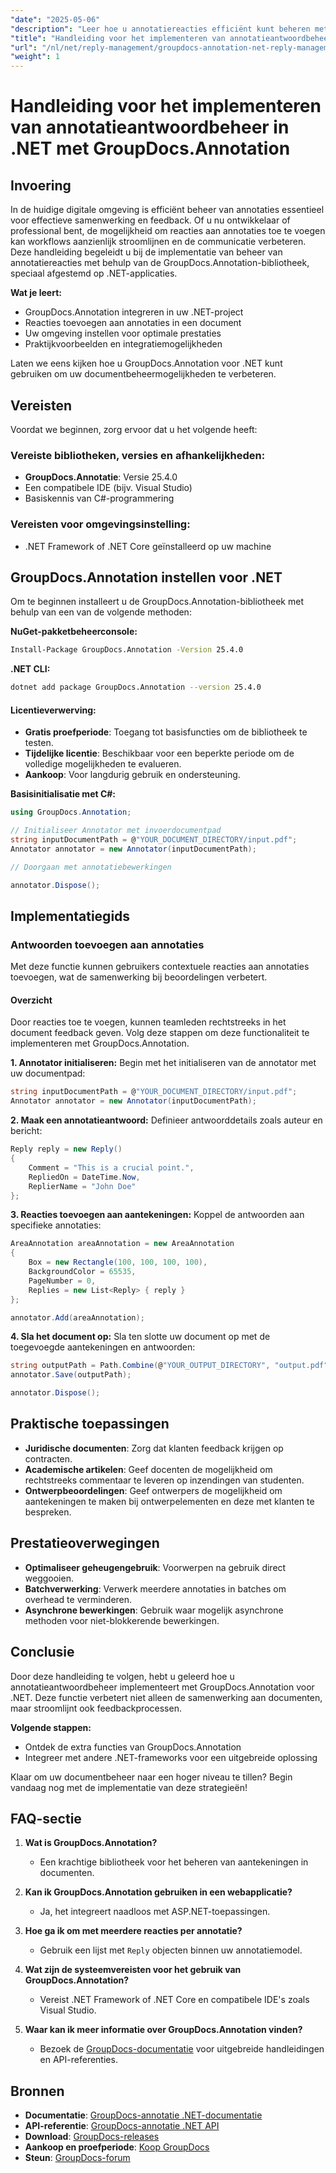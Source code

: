 ```yaml
---
"date": "2025-05-06"
"description": "Leer hoe u annotatiereacties efficiënt kunt beheren met GroupDocs.Annotation voor .NET. Deze handleiding behandelt integratie, het toevoegen van reacties en praktische use cases."
"title": "Handleiding voor het implementeren van annotatieantwoordbeheer in .NET met GroupDocs.Annotation"
"url": "/nl/net/reply-management/groupdocs-annotation-net-reply-management-guide/"
"weight": 1
---
```


# Handleiding voor het implementeren van annotatieantwoordbeheer in .NET met GroupDocs.Annotation

## Invoering

In de huidige digitale omgeving is efficiënt beheer van annotaties essentieel voor effectieve samenwerking en feedback. Of u nu ontwikkelaar of professional bent, de mogelijkheid om reacties aan annotaties toe te voegen kan workflows aanzienlijk stroomlijnen en de communicatie verbeteren. Deze handleiding begeleidt u bij de implementatie van beheer van annotatiereacties met behulp van de GroupDocs.Annotation-bibliotheek, speciaal afgestemd op .NET-applicaties.

**Wat je leert:**
- GroupDocs.Annotation integreren in uw .NET-project
- Reacties toevoegen aan annotaties in een document
- Uw omgeving instellen voor optimale prestaties
- Praktijkvoorbeelden en integratiemogelijkheden

Laten we eens kijken hoe u GroupDocs.Annotation voor .NET kunt gebruiken om uw documentbeheermogelijkheden te verbeteren.

## Vereisten

Voordat we beginnen, zorg ervoor dat u het volgende heeft:

### Vereiste bibliotheken, versies en afhankelijkheden:
- **GroupDocs.Annotatie**: Versie 25.4.0
- Een compatibele IDE (bijv. Visual Studio)
- Basiskennis van C#-programmering

### Vereisten voor omgevingsinstelling:
- .NET Framework of .NET Core geïnstalleerd op uw machine

## GroupDocs.Annotation instellen voor .NET

Om te beginnen installeert u de GroupDocs.Annotation-bibliotheek met behulp van een van de volgende methoden:

**NuGet-pakketbeheerconsole:**
```bash
Install-Package GroupDocs.Annotation -Version 25.4.0
```

**.NET CLI:**
```bash
dotnet add package GroupDocs.Annotation --version 25.4.0
```

#### Licentieverwerving:
- **Gratis proefperiode**: Toegang tot basisfuncties om de bibliotheek te testen.
- **Tijdelijke licentie**: Beschikbaar voor een beperkte periode om de volledige mogelijkheden te evalueren.
- **Aankoop**: Voor langdurig gebruik en ondersteuning.

**Basisinitialisatie met C#:**
```csharp
using GroupDocs.Annotation;

// Initialiseer Annotator met invoerdocumentpad
string inputDocumentPath = @"YOUR_DOCUMENT_DIRECTORY/input.pdf";
Annotator annotator = new Annotator(inputDocumentPath);

// Doorgaan met annotatiebewerkingen

annotator.Dispose();
```

## Implementatiegids

### Antwoorden toevoegen aan annotaties

Met deze functie kunnen gebruikers contextuele reacties aan annotaties toevoegen, wat de samenwerking bij beoordelingen verbetert.

#### Overzicht
Door reacties toe te voegen, kunnen teamleden rechtstreeks in het document feedback geven. Volg deze stappen om deze functionaliteit te implementeren met GroupDocs.Annotation.

**1. Annotator initialiseren:**
Begin met het initialiseren van de annotator met uw documentpad:
```csharp
string inputDocumentPath = @"YOUR_DOCUMENT_DIRECTORY/input.pdf";
Annotator annotator = new Annotator(inputDocumentPath);
```

**2. Maak een annotatieantwoord:**
Definieer antwoorddetails zoals auteur en bericht:
```csharp
Reply reply = new Reply()
{
    Comment = "This is a crucial point.",
    RepliedOn = DateTime.Now,
    ReplierName = "John Doe"
};
```

**3. Reacties toevoegen aan aantekeningen:**
Koppel de antwoorden aan specifieke annotaties:
```csharp
AreaAnnotation areaAnnotation = new AreaAnnotation
{
    Box = new Rectangle(100, 100, 100, 100),
    BackgroundColor = 65535,
    PageNumber = 0,
    Replies = new List<Reply> { reply }
};

annotator.Add(areaAnnotation);
```

**4. Sla het document op:**
Sla ten slotte uw document op met de toegevoegde aantekeningen en antwoorden:
```csharp
string outputPath = Path.Combine(@"YOUR_OUTPUT_DIRECTORY", "output.pdf");
annotator.Save(outputPath);

annotator.Dispose();
```

## Praktische toepassingen

- **Juridische documenten**: Zorg dat klanten feedback krijgen op contracten.
- **Academische artikelen**: Geef docenten de mogelijkheid om rechtstreeks commentaar te leveren op inzendingen van studenten.
- **Ontwerpbeoordelingen**: Geef ontwerpers de mogelijkheid om aantekeningen te maken bij ontwerpelementen en deze met klanten te bespreken.

## Prestatieoverwegingen

- **Optimaliseer geheugengebruik**: Voorwerpen na gebruik direct weggooien.
- **Batchverwerking**: Verwerk meerdere annotaties in batches om overhead te verminderen.
- **Asynchrone bewerkingen**: Gebruik waar mogelijk asynchrone methoden voor niet-blokkerende bewerkingen.

## Conclusie

Door deze handleiding te volgen, hebt u geleerd hoe u annotatieantwoordbeheer implementeert met GroupDocs.Annotation voor .NET. Deze functie verbetert niet alleen de samenwerking aan documenten, maar stroomlijnt ook feedbackprocessen.

**Volgende stappen:**
- Ontdek de extra functies van GroupDocs.Annotation
- Integreer met andere .NET-frameworks voor een uitgebreide oplossing

Klaar om uw documentbeheer naar een hoger niveau te tillen? Begin vandaag nog met de implementatie van deze strategieën!

## FAQ-sectie

1. **Wat is GroupDocs.Annotation?**
   - Een krachtige bibliotheek voor het beheren van aantekeningen in documenten.

2. **Kan ik GroupDocs.Annotation gebruiken in een webapplicatie?**
   - Ja, het integreert naadloos met ASP.NET-toepassingen.

3. **Hoe ga ik om met meerdere reacties per annotatie?**
   - Gebruik een lijst met `Reply` objecten binnen uw annotatiemodel.

4. **Wat zijn de systeemvereisten voor het gebruik van GroupDocs.Annotation?**
   - Vereist .NET Framework of .NET Core en compatibele IDE's zoals Visual Studio.

5. **Waar kan ik meer informatie over GroupDocs.Annotation vinden?**
   - Bezoek de [GroupDocs-documentatie](https://docs.groupdocs.com/annotation/net/) voor uitgebreide handleidingen en API-referenties.

## Bronnen

- **Documentatie**: [GroupDocs-annotatie .NET-documentatie](https://docs.groupdocs.com/annotation/net/)
- **API-referentie**: [GroupDocs-annotatie .NET API](https://reference.groupdocs.com/annotation/net/)
- **Download**: [GroupDocs-releases](https://releases.groupdocs.com/annotation/net/)
- **Aankoop en proefperiode**: [Koop GroupDocs](https://purchase.groupdocs.com/buy)
- **Steun**: [GroupDocs-forum](https://forum.groupdocs.com/c/annotation/)